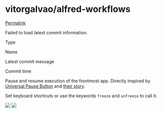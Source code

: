 # vitorgalvao/alfred-workflows

 [Permalink](https://github.com/vitorgalvao/alfred-workflows/tree/ab93fc2ce1dc217369e6f5475094710041e26b1a/AppFreeze)

 Failed to load latest commit information.

Type

Name

Latest commit message

Commit time

Pause and resume execution of the frontmost app. Directly inspired by [Universal Pause Button](https://github.com/ryanries/UniversalPauseButton) and [their story](https://github.com/ryanries/UniversalPauseButton/blob/dc5a3d5173e153012fee850e557755e250da9105/README.md).

Set keyboard shortcuts or use the keywords `freeze` and `unfreeze` to call it.

[![](https://camo.githubusercontent.com/4ab528632971a72a9f36f18ffbda54a19c1f8fe1b12dc9a90bc57f0e604ff40d/68747470733a2f2f692e696d6775722e636f6d2f574a7a4a6b42312e706e67)](https://camo.githubusercontent.com/4ab528632971a72a9f36f18ffbda54a19c1f8fe1b12dc9a90bc57f0e604ff40d/68747470733a2f2f692e696d6775722e636f6d2f574a7a4a6b42312e706e67) [![](https://camo.githubusercontent.com/734c636fa351d66aef7a8b96a4460347b6ddcba2dbca9996fc08bab9466da801/68747470733a2f2f692e696d6775722e636f6d2f533375585142682e706e67)](https://camo.githubusercontent.com/734c636fa351d66aef7a8b96a4460347b6ddcba2dbca9996fc08bab9466da801/68747470733a2f2f692e696d6775722e636f6d2f533375585142682e706e67)

